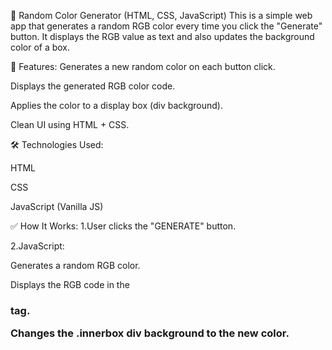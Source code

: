 🎨 Random Color Generator (HTML, CSS, JavaScript)
This is a simple web app that generates a random RGB color every time you click the "Generate" button.
It displays the RGB value as text and also updates the background color of a box.

📌 Features:
Generates a new random color on each button click.

Displays the generated RGB color code.

Applies the color to a display box (div background).

Clean UI using HTML + CSS.


🛠️ Technologies Used:

HTML

CSS

JavaScript (Vanilla JS)



✅ How It Works:
1.User clicks the "GENERATE" button.

2.JavaScript:

Generates a random RGB color.

Displays the RGB code in the <h3> tag.

Changes the .innerbox div background to the new color.


